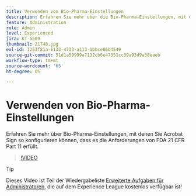 ```yaml
---
title: Verwenden von Bio-Pharma-Einstellungen
description: Erfahren Sie mehr über die Bio-Pharma-Einstellungen, mit denen Sie Acrobat Sign so konfigurieren können, dass die Anforderungen von FDA 21 CFR Part 11 erfüllt werden.
feature: Administration
role: Admin
level: Experienced
jira: KT-5509
thumbnail: 21748.jpg
exl-id: 1253f81a-6132-4733-a113-1bbce86b4549
source-git-commit: 51d1a59999a7132cb6e47351cc39a93d9a38eaeb
workflow-type: tm+mt
source-wordcount: '65'
ht-degree: 0%

---
```


# Verwenden von Bio-Pharma-Einstellungen

Erfahren Sie mehr über Bio-Pharma-Einstellungen, mit denen Sie Acrobat Sign so konfigurieren können, dass es die Anforderungen von FDA 21 CFR Part 11 erfüllt.

>[!VIDEO](https://video.tv.adobe.com/v/21748?quality=12&learn=on&hidetitle=true)

>[!TIP]
>
>Dieses Video ist Teil der Wiedergabeliste [Erweiterte Aufgaben für Administratoren](https://experienceleague.adobe.com/en/playlists/acrobat-sign-perform-advanced-tasks-administrators), die auf dem Experience League kostenlos verfügbar ist!
